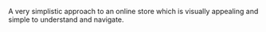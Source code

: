 A very simplistic approach to an online store which is visually appealing and simple to understand and navigate.
